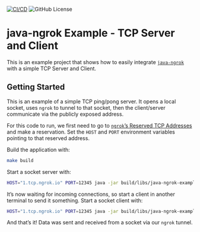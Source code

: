 [![CI/CD](https://github.com/alexdlaird/java-ngrok-example-dropwizard/workflows/CI/CD/badge.svg)](https://github.com/alexdlaird/java-ngrok-example-dropwizard/actions?query=workflow%3ACI%2FCD)
![GitHub License](https://img.shields.io/github/license/alexdlaird/java-ngrok-example-dropwizard)

# java-ngrok Example - TCP Server and Client

This is an example project that shows how to easily integrate [`java-ngrok`](https://github.com/alexdlaird/java-ngrok)
with a simple TCP Server and Client.

## Getting Started

This is an example of a simple TCP ping/pong server. It opens a local socket, uses `ngrok` to tunnel to that socket,
then the client/server communicate via the publicly exposed address.

For this code to run, we first need to go to
[`ngrok`’s Reserved TCP Addresses](https://dashboard.ngrok.com/endpoints/tcp-addresses) and make a reservation. Set the
`HOST` and `PORT` environment variables pointing to that reserved address.

Build the application with:

```sh
make build
```

Start a socket server with:

```sh
HOST="1.tcp.ngrok.io" PORT=12345 java -jar build/libs/java-ngrok-example-tcp-server-and-client-1.0.0-SNAPSHOT.jar server
```

It’s now waiting for incoming connections, so start a client in another terminal to send it something. Start a socket
client with:

```sh
HOST="1.tcp.ngrok.io" PORT=12345 java -jar build/libs/java-ngrok-example-tcp-server-and-client-1.0.0-SNAPSHOT.jar client
```

And that’s it! Data was sent and received from a socket via our `ngrok` tunnel.
